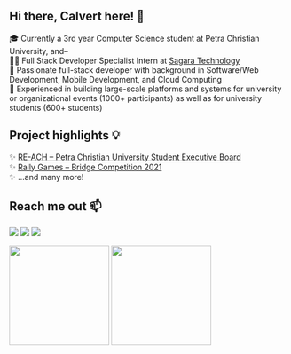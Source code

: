 <!--
Here are some links that might be useful for you, fellow README.md inspector 😊
https://github.com/anuraghazra/github-readme-stats
https://github.com/alexandresanlim/Badges4-README.md-Profile
-->

## Hi there, Calvert here! 👋

🎓 Currently a 3rd year Computer Science student at Petra Christian University, and–<br>
🧑‍💻 Full Stack Developer Specialist Intern at [Sagara Technology](https://sagaratechnology.com/en)<br>
💪 Passionate full-stack developer with background in Software/Web Development, Mobile Development, and Cloud Computing<br>
🎯 Experienced in building large-scale platforms and systems for university or organizational events (1000+ participants) as well as for university students (600+ students)<br>

## Project highlights 💡
✨ [RE-ACH – Petra Christian University Student Executive Board](https://photos.app.goo.gl/aJ8o7x3JD4fjKtbf9)<br>
✨ [Rally Games – Bridge Competition 2021](https://photos.app.goo.gl/P2FXniCs8EnxMoxe8)<br>
✨ ...and many more!

## Reach me out 📫
[<img src="https://img.shields.io/badge/LinkedIn-0077B5?style=for-the-badge&logo=linkedin&logoColor=white" />](https://www.linkedin.com/in/calvert-tanudihardjo/)
<a href="mailto:calvert.tanudihardjo@gmail.com"><img src="https://img.shields.io/badge/Gmail-D14836?style=for-the-badge&logo=gmail&logoColor=white" /></a>
<a href="https://line.me/ti/p/~calvert.tanudihardjo"><img src="https://img.shields.io/badge/Line-00C300?style=for-the-badge&logo=line&logoColor=white" /></a>
<br>
<p>
  <img height="180em" src="https://github-readme-stats.vercel.app/api?username=luvnyen&show_icons=true&theme=dark">
  <img height="180em" src="https://github-readme-stats.vercel.app/api/top-langs/?username=luvnyen&layout=compact&theme=dark">
</p>
